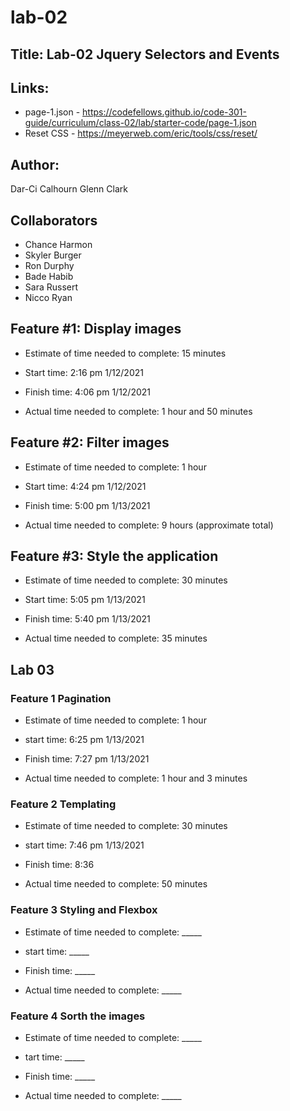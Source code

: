 # lab-02

## Title: Lab-02 Jquery Selectors and Events

## Links:

- page-1.json - https://codefellows.github.io/code-301-guide/curriculum/class-02/lab/starter-code/page-1.json
- Reset CSS - https://meyerweb.com/eric/tools/css/reset/

## Author:

Dar-Ci Calhourn
Glenn Clark

## Collaborators

- Chance Harmon
- Skyler Burger
- Ron Durphy
- Bade Habib
- Sara Russert
- Nicco Ryan

## Feature #1: Display images

- Estimate of time needed to complete: 15 minutes

- Start time: 2:16 pm 1/12/2021

- Finish time: 4:06 pm 1/12/2021

- Actual time needed to complete: 1 hour and 50 minutes

## Feature #2: Filter images

- Estimate of time needed to complete: 1 hour

- Start time: 4:24 pm 1/12/2021

- Finish time: 5:00 pm 1/13/2021

- Actual time needed to complete: 9 hours (approximate total)

## Feature #3: Style the application

- Estimate of time needed to complete: 30 minutes

- Start time: 5:05 pm 1/13/2021

- Finish time: 5:40 pm 1/13/2021

- Actual time needed to complete: 35 minutes

## Lab 03

###  Feature 1 Pagination

- Estimate of time needed to complete: 1 hour

 - start time: 6:25 pm 1/13/2021

 - Finish time: 7:27 pm 1/13/2021

 - Actual time needed to complete: 1 hour and 3 minutes

### Feature 2 Templating

- Estimate of time needed to complete: 30 minutes

 - start time: 7:46 pm 1/13/2021

 - Finish time: 8:36

 - Actual time needed to complete: 50 minutes

### Feature 3 Styling and Flexbox

- Estimate of time needed to complete: _____

 - start time: _____

 - Finish time: _____

 - Actual time needed to complete: _____

### Feature 4 Sorth the images

- Estimate of time needed to complete: _____

 - tart time: _____

 - Finish time: _____

 - Actual time needed to complete: _____